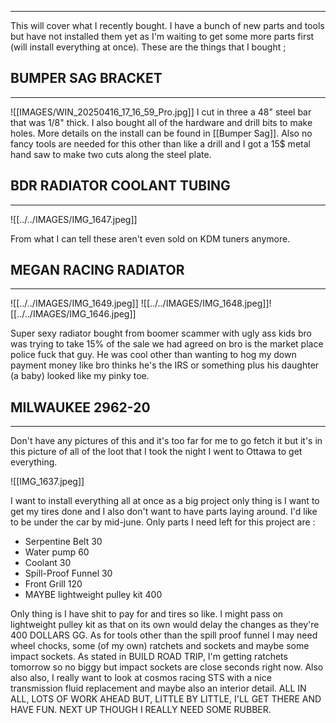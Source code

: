 
---

This will cover what I recently bought. I have a bunch of new parts and tools but have not installed them yet as I'm waiting to get some more parts first (will install everything at once). These are the things that I bought ;

## BUMPER SAG BRACKET
---

![[IMAGES/WIN_20250416_17_16_59_Pro.jpg]]
I cut in three a 48" steel bar that was 1/8" thick. I also bought all of the hardware and drill bits to make holes. More details on the install can be found in [[Bumper Sag]]. Also no fancy tools are needed for this other than like a drill and I got a 15$ metal hand saw to make two cuts along the steel plate.

## BDR RADIATOR COOLANT TUBING
---

![[../../IMAGES/IMG_1647.jpeg]]

From what I can tell these aren't even sold on KDM tuners anymore.

## MEGAN RACING RADIATOR
---

![[../../IMAGES/IMG_1649.jpeg]]
![[../../IMAGES/IMG_1648.jpeg]]![[../../IMAGES/IMG_1646.jpeg]]

Super sexy radiator bought from boomer scammer with ugly ass kids bro was trying to take 15% of the sale we had agreed on bro is the market place police fuck that guy. He was cool other than wanting to hog my down payment money like bro thinks he's the IRS or something plus his daughter (a baby) looked like my pinky toe. 


## MILWAUKEE 2962-20
---

Don't have any pictures of this and it's too far for me to go fetch it but it's in this picture of all of the loot that I took the night I went to Ottawa to get everything. 

![[IMG_1637.jpeg]]


I want to install everything all at once as a big project only thing is I want to get my tires done and I also don't want to have parts laying around. I'd like to be under the car by mid-june. Only parts I need left for this project are :

- Serpentine Belt 30
- Water pump 60
- Coolant 30
- Spill-Proof Funnel 30
- Front Grill 120
- MAYBE lightweight pulley kit 400

Only thing is I have shit to pay for and tires so like. I might pass on lightweight pulley kit as that on its own would delay the changes as they're 400 DOLLARS GG. As for tools other than the spill proof funnel I may need wheel chocks, some (of my own) ratchets and sockets and maybe some impact sockets. As stated in BUILD ROAD TRIP, I'm getting ratchets tomorrow so no biggy but impact sockets are close seconds right now. Also also also, I really want to look at cosmos racing STS with a nice transmission fluid replacement and maybe also an interior detail. ALL IN ALL, LOTS OF WORK AHEAD BUT, LITTLE BY LITTLE, I'LL GET THERE AND HAVE FUN. NEXT UP THOUGH I REALLY NEED SOME RUBBER.
